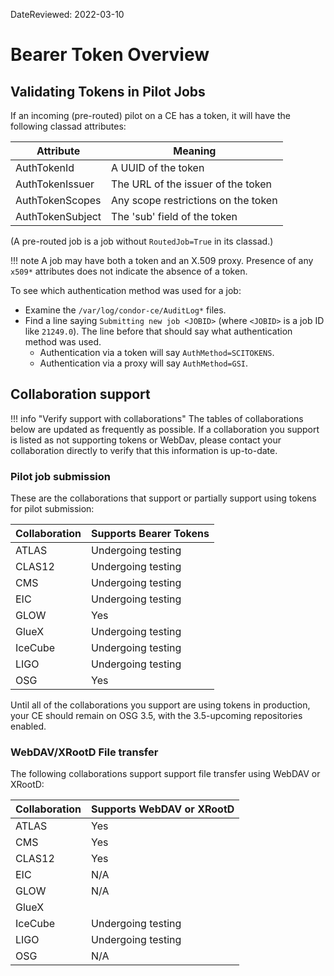 DateReviewed: 2022-03-10

Bearer Token Overview
=====================




Validating Tokens in Pilot Jobs
-------------------------------

If an incoming (pre-routed) pilot on a CE has a token, it will have the following classad attributes:

| Attribute        | Meaning                             |
|------------------|-------------------------------------|
| AuthTokenId      | A UUID of the token                 |
| AuthTokenIssuer  | The URL of the issuer of the token  |
| AuthTokenScopes  | Any scope restrictions on the token |
| AuthTokenSubject | The 'sub' field of the token        |

(A pre-routed job is a job without `RoutedJob=True` in its classad.)

!!! note
    A job may have both a token and an X.509 proxy.
    Presence of any `x509*` attributes does not indicate the absence of a token.

To see which authentication method was used for a job:
-   Examine the `/var/log/condor-ce/AuditLog*` files.
-   Find a line saying `Submitting new job <JOBID>` (where `<JOBID>` is a job ID like `21249.0`).
    The line before that should say what authentication method was used.
    -   Authentication via a token will say `AuthMethod=SCITOKENS`.
    -   Authentication via a proxy will say `AuthMethod=GSI`.


Collaboration support
---------------------

!!! info "Verify support with collaborations"
    The tables of collaborations below are updated as frequently as possible.
    If a collaboration you support is listed as not supporting tokens or WebDav, please contact your collaboration
    directly to verify that this information is up-to-date.

### Pilot job submission ###

These are the collaborations that support or partially support using tokens for pilot submission:

| Collaboration | Supports Bearer Tokens |
|:--------------|------------------------|
| ATLAS         | Undergoing testing     |
| CLAS12        | Undergoing testing     |
| CMS           | Undergoing testing     |
| EIC           | Undergoing testing     |
| GLOW          | Yes                    |
| GlueX         | Undergoing testing     |
| IceCube       | Undergoing testing     |
| LIGO          | Undergoing testing     |
| OSG           | Yes                    |

Until all of the collaborations you support are using tokens in production, your CE should remain on OSG 3.5,
with the 3.5-upcoming repositories enabled.

### WebDAV/XRootD File transfer ###

The following collaborations support support file transfer using WebDAV or XRootD:

| Collaboration | Supports WebDAV or XRootD |
|:--------------|---------------------------|
| ATLAS         | Yes                       |
| CMS           | Yes                       |
| CLAS12        | Yes                       |
| EIC           | N/A                       |
| GLOW          | N/A                       |
| GlueX         |                           |
| IceCube       | Undergoing testing        |
| LIGO          | Undergoing testing        |
| OSG           | N/A                       |
